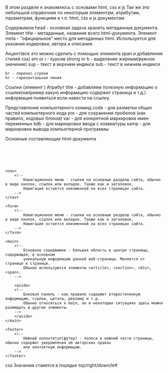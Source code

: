 В этом разделе я знакомлюсь с основами html, css и js
Так же это небольшой справочник по некоторым элементам, атрибутам, параметрам, функциям и т.п. html, css и js документам


Содержимое head - основная задача хранить метаданные документа.
    Элемент title - метаданные, название всего html-документа.
    Элемент meta - "официальное" место для метаданных html. Используется для указания кодировки, автора и описания.


Акцент(все это можно сделать с помощью элемента span и добавления стилей css)
    em or i - курсив
    strong or b - выделение жирным(важное значение)
    sup - текст в верхнем индексе
    sub - текст в нижнем индексе

    br - перенос строки
    hr - горизонтальная линия

Ссылки (элемент <a></a>)
    Атрибут title - добавляем полезную информацию о ссылке(например какую информацию содержит страница и т.д.) информация появиться если навести на ссылку.

Представление компьютерного команд
    code - для разметки общих частей компьютерного кода
    pre  - для сохранения пробелов (как правило, кодовых блоков)
    var - для конкретной маркировки имен переменных
    kdb - для маркировки ввода с клавиатуры
    samp - для маркировки вывода компьютерной программы

Основные составляющие html-документа
    <header>    
        <!-- 
            заголовок - обычно это большая полоса вверху страницы, с крупными заголовками и/или
            логотипом. Здесь указывается основная информация о веб-сайте, не меняющаяся от страницы к странице
        -->
    </header>

    <nav> 
        <!-- 
            Навигационное меню - ссылки на основные разделы сайта, обычно в виде кнопок, ссылок или вкладок. Также как и заголовок,
            Навигация остается неизменной на всех страницах сайта.
        -->
    </nav> 
    
    <form>
        <!-- 
            Навигационное меню - ссылки на основные разделы сайта, обычно в виде кнопок, ссылок или вкладок. Также как и заголовок,
            Навигация остается неизменной на всех страницах сайта.
        -->
    </form>
    
    <main>
        <!--
            Основное содержимое - большая область в центре страницы, содержащая, в основном
            уникальную информацию данной веб-страницы. Меняется от странице к странице.
            Обычно используются элементы <article>, <section>, <div>, <span>.
        -->

        <aside>
        <!--
            Боковая панель - как правило содержит второстепенную информацию, ссылки, цитаты, рекламу и т.д.
            Обычно относиться к main, но в некоторых ситуациях здесь можно размещать и другие элементы.
        -->
        </aside>
    </main>

    <footer>
        <!--
            Нижний колонтитул(футер) - полоса в нижней части страницы, обычно содержит уведомления об авторских правах
            или контактную информацию.
        -->
    </footer>

css
    Значения ставятся в порядке top/right/down/left










